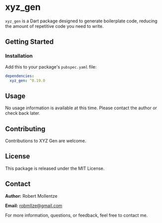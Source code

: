# xyz_gen

`xyz_gen` is a Dart package designed to generate boilerplate code, reducing the amount of repetitive code you need to write.

## Getting Started

### Installation

Add this to your package's `pubspec.yaml` file:

```yaml
dependencies:
  xyz_gen: ^0.19.0
```

## Usage

No usage information is available at this time. Please contact the author or check back later.

## Contributing

Contributions to XYZ Gen are welcome.

## License

This package is released under the MIT License.

## Contact

**Author:** Robert Mollentze

**Email:** robmllze@gmail.com

For more information, questions, or feedback, feel free to contact me.
